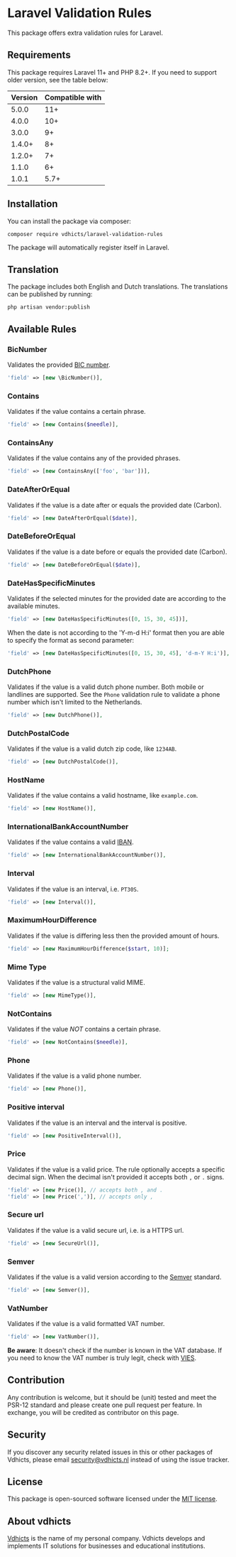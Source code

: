 # Laravel Validation Rules

This package offers extra validation rules for Laravel.

## Requirements

This package requires Laravel 11+ and PHP 8.2+. If you need to support older version, see the table below:

| Version | Compatible with |
|---------|-----------------|
| 5.0.0   | 11+             |
| 4.0.0   | 10+             |
| 3.0.0   | 9+              |
| 1.4.0+  | 8+              |
| 1.2.0+  | 7+              |
| 1.1.0   | 6+              |
| 1.0.1   | 5.7+            |

## Installation

You can install the package via composer:

`composer require vdhicts/laravel-validation-rules`

The package will automatically register itself in Laravel.
 
## Translation

The package includes both English and Dutch translations. The translations can be published by running:

`php artisan vendor:publish`

## Available Rules

### BicNumber

Validates the provided [BIC number](https://www.betaalvereniging.nl/en/focus/giro-based-and-online-payments/bank-identifier-code-bic-for-sepa-transactions/).

```php
'field' => [new \BicNumber()],
```

### Contains

Validates if the value contains a certain phrase.

```php
'field' => [new Contains($needle)],
```

### ContainsAny

Validates if the value contains any of the provided phrases.

```php
'field' => [new ContainsAny(['foo', 'bar'])],
```

### DateAfterOrEqual

Validates if the value is a date after or equals the provided date (Carbon).

```php
'field' => [new DateAfterOrEqual($date)],
```

### DateBeforeOrEqual

Validates if the value is a date before or equals the provided date (Carbon).

```php
'field' => [new DateBeforeOrEqual($date)],
```

### DateHasSpecificMinutes

Validates if the selected minutes for the provided date are according to the available minutes.

```php
'field' => [new DateHasSpecificMinutes([0, 15, 30, 45])],
```

When the date is not according to the 'Y-m-d H:i' format then you are able to specify the format as second parameter:

```php
'field' => [new DateHasSpecificMinutes([0, 15, 30, 45], 'd-m-Y H:i')],
```

### DutchPhone

Validates if the value is a valid dutch phone number. Both mobile or landlines are supported. See the `Phone` validation
rule to validate a phone number which isn't limited to the Netherlands.

```php
'field' => [new DutchPhone()],
```

### DutchPostalCode

Validates if the value is a valid dutch zip code, like `1234AB`.

```php
'field' => [new DutchPostalCode()],
```

### HostName

Validates if the value contains a valid hostname, like `example.com`.

```php
'field' => [new HostName()],
```

### InternationalBankAccountNumber

Validates if the value contains a valid [IBAN](https://en.wikipedia.org/wiki/International_Bank_Account_Number).

```php
'field' => [new InternationalBankAccountNumber()],
```

### Interval

Validates if the value is an interval, i.e. `PT30S`.

```php
'field' => [new Interval()],
```

### MaximumHourDifference

Validates if the value is differing less then the provided amount of hours.

```php
'field' => [new MaximumHourDifference($start, 10)];
```

### Mime Type

Validates if the value is a structural valid MIME.

```php
'field' => [new MimeType()],
```

### NotContains

Validates if the value *NOT* contains a certain phrase.

```php
'field' => [new NotContains($needle)],
```

### Phone

Validates if the value is a valid phone number.

```php
'field' => [new Phone()],
```

### Positive interval

Validates if the value is an interval and the interval is positive.

```php
'field' => [new PositiveInterval()],
```

### Price

Validates if the value is a valid price. The rule optionally accepts a specific decimal sign. When the decimal isn't 
provided it accepts both `,` or `.` signs.

```php
'field' => [new Price()], // accepts both , and .
'field' => [new Price(',')], // accepts only ,
```

### Secure url

Validates if the value is a valid secure url, i.e. is a HTTPS url.

```php
'field' => [new SecureUrl()],
```

### Semver

Validates if the value is a valid version according to the [Semver](https://semver.org/) standard.

```php
'field' => [new Semver()],
```

### VatNumber

Validates if the value is a valid formatted VAT number. 

```php
'field' => [new VatNumber()],
```

**Be aware**: It doesn't check if the number is known in the VAT database. If you need to know the VAT number is truly 
legit, check with [VIES](https://ec.europa.eu/taxation_customs/vies/#/vat-validation).

## Contribution

Any contribution is welcome, but it should be (unit) tested and meet the PSR-12 standard and please create one pull 
request per feature. In exchange, you will be credited as contributor on this page.

## Security

If you discover any security related issues in this or other packages of Vdhicts, please email security@vdhicts.nl 
instead of using the issue tracker.

## License

This package is open-sourced software licensed under the [MIT license](http://opensource.org/licenses/MIT).

## About vdhicts

[Vdhicts](https://www.vdhicts.nl) is the name of my personal company. Vdhicts develops and implements IT solutions for
businesses and educational institutions.
